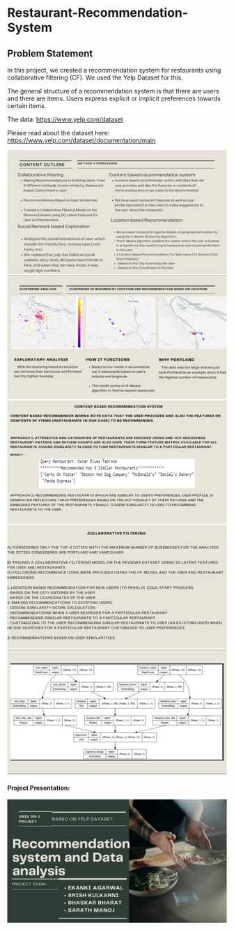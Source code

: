 # Restaurant-Recommendation-System

## Problem Statement
In this project, we created a recommendation system for restaurants using collaborative filtering (CF). We used the Yelp Dataset for this. 

The general structure of a recommendation system is that there are users and there are items. Users express explicit or implicit preferences towards certain items.

The data: https://www.yelp.com/dataset

Please read about the dataset here: https://www.yelp.com/dataset/documentation/main 

![1-approach.jpg](https://github.com/bhaskarbharat/restaurant-recommendation-system/blob/main/images/1-approach.jpg)
![2-recommendation-based-on-location.jpg](https://github.com/bhaskarbharat/restaurant-recommendation-system/blob/main/images/2-recommendation-based-on-location.jpg)
![3-content-based-recommendation.jpg](https://github.com/bhaskarbharat/restaurant-recommendation-system/blob/main/images/3-content-based-recommendation.jpg)
![4-collaborative-filtering-based-recommendation.jpg](https://github.com/bhaskarbharat/restaurant-recommendation-system/blob/main/images/4-collaborative-filtering-based-recommendation.jpg)
![5-model-architecture.jpg](https://github.com/bhaskarbharat/restaurant-recommendation-system/blob/main/images/5-model-architecture.jpg)

#### Project Presentation:
[![0-intro-page.jpg](https://github.com/bhaskarbharat/restaurant-recommendation-system/blob/main/images/0-intro-page.jpg)](https://drive.google.com/file/d/1BAVQf2PpnPUMcRXOcBWhQcNXgKq64Dp8/view?usp=sharing)
